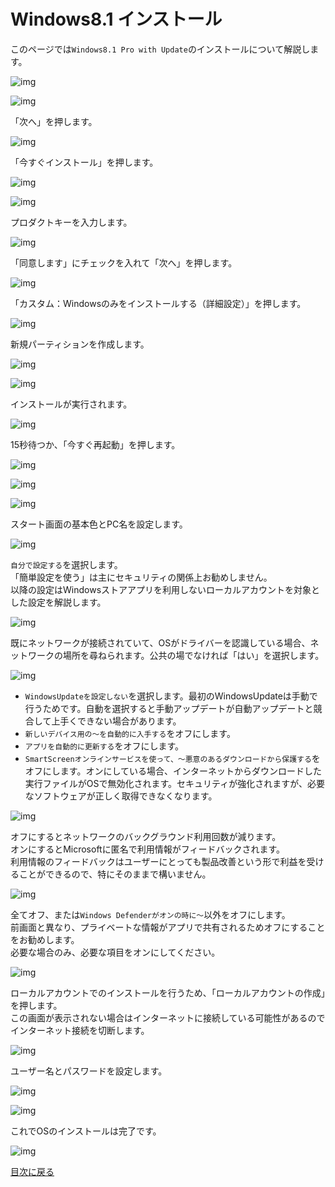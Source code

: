 # Windows8.1 インストール

このページでは`Windows8.1 Pro with Update`のインストールについて解説します。

![img](img/win8_001.png "img")

![img](img/win8_002.png "img")

「次へ」を押します。

![img](img/win8_003.png "img")

「今すぐインストール」を押します。

![img](img/win8_004.png "img")

![img](img/win8_005.png "img")

プロダクトキーを入力します。

![img](img/win8_006.png "img")

「同意します」にチェックを入れて「次へ」を押します。

![img](img/win8_007.png "img")

「カスタム：Windowsのみをインストールする（詳細設定）」を押します。

![img](img/win8_008.png "img")

新規パーティションを作成します。

![img](img/win8_009.png "img")

![img](img/win8_010.png "img")

インストールが実行されます。

![img](img/win8_011.png "img")

15秒待つか、「今すぐ再起動」を押します。

![img](img/win8_012.png "img")

![img](img/win8_013.png "img")

![img](img/win8_014.png "img")

スタート画面の基本色とPC名を設定します。

![img](img/win8_015.png "img")

`自分で設定する`を選択します。  
「簡単設定を使う」は主にセキュリティの関係上お勧めしません。  
以降の設定はWindowsストアアプリを利用しないローカルアカウントを対象とした設定を解説します。

![img](img/win8_016.png "img")

既にネットワークが接続されていて、OSがドライバーを認識している場合、ネットワークの場所を尋ねられます。公共の場でなければ「はい」を選択します。

![img](img/win8_017.png "img")

- `WindowsUpdateを設定しない`を選択します。最初のWindowsUpdateは手動で行うためです。自動を選択すると手動アップデートが自動アップデートと競合して上手くできない場合があります。
- `新しいデバイス用の～を自動的に入手する`をオフにします。
- `アプリを自動的に更新する`をオフにします。
- `SmartScreenオンラインサービスを使って、～悪意のあるダウンロードから保護する`をオフにします。オンにしている場合、インターネットからダウンロードした実行ファイルがOSで無効化されます。セキュリティが強化されますが、必要なソフトウェアが正しく取得できなくなります。

![img](img/win8_018.png "img")

オフにするとネットワークのバックグラウンド利用回数が減ります。  
オンにするとMicrosoftに匿名で利用情報がフィードバックされます。  
利用情報のフィードバックはユーザーにとっても製品改善という形で利益を受けることができるので、特にそのままで構いません。

![img](img/win8_019.png "img")

全てオフ、または`Windows Defenderがオンの時に～`以外をオフにします。  
前画面と異なり、プライベートな情報がアプリで共有されるためオフにすることをお勧めします。  
必要な場合のみ、必要な項目をオンにしてください。

![img](img/win8_020.png "img")

ローカルアカウントでのインストールを行うため、「ローカルアカウントの作成」を押します。  
この画面が表示されない場合はインターネットに接続している可能性があるのでインターネット接続を切断します。

![img](img/win8_021.png "img")

ユーザー名とパスワードを設定します。

![img](img/win8_022.png "img")

![img](img/win8_023.png "img")

これでOSのインストールは完了です。

![img](img/win8_024.png "img")

[目次に戻る](../index.md)
